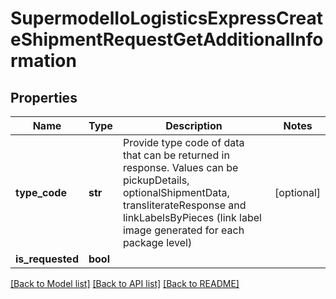 # SupermodelIoLogisticsExpressCreateShipmentRequestGetAdditionalInformation

## Properties
Name | Type | Description | Notes
------------ | ------------- | ------------- | -------------
**type_code** | **str** | Provide type code of data that can be returned in response.  Values can be pickupDetails, optionalShipmentData, transliterateResponse and linkLabelsByPieces (link label image generated for each package level) | [optional] 
**is_requested** | **bool** |  | 

[[Back to Model list]](../README.md#documentation-for-models) [[Back to API list]](../README.md#documentation-for-api-endpoints) [[Back to README]](../README.md)

